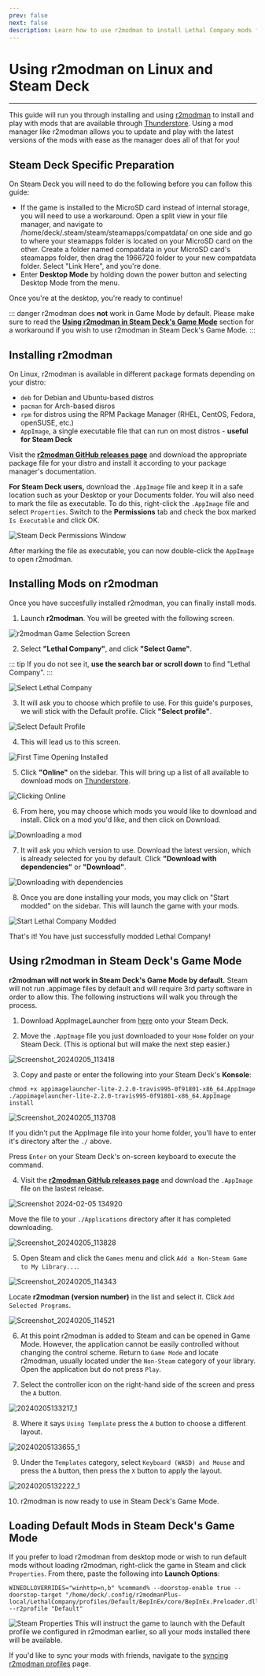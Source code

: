 ```yaml
---
prev: false
next: false
description: Learn how to use r2modman to install Lethal Company mods from Thunderstore on Linux. 
---
```


# Using r2modman on Linux and Steam Deck
---

This guide will run you through installing and using [r2modman](https://github.com/ebkr/r2modmanPlus/releases/latest/) to install and play with mods that are available through [Thunderstore](https://thunderstore.io/c/lethal-company/). Using a mod manager like r2modman allows you to update and play with the latest versions of the mods with ease as the manager does all of that for you!

## Steam Deck Specific Preparation
On Steam Deck you will need to do the following before you can follow this guide:

 - If the game is installed to the MicroSD card instead of internal storage, you will need to use a workaround. Open a split view in your file manager, and navigate to /home/deck/.steam/steam/steamapps/compatdata/ on one side and go to where your steamapps folder is located on your MicroSD card on the other. Create a folder named compatdata in your MicroSD card's steamapps folder, then drag the 1966720 folder to your new compatdata folder. Select "Link Here", and you're done.
 - Enter **Desktop Mode** by holding down the power button and selecting Desktop Mode from the menu.

Once you're at the desktop, you're ready to continue!

::: danger
 r2modman does **not** work in Game Mode by default. Please make sure to read the [**Using r2modman in Steam Deck's Game Mode**](installing-r2modman-linux?id=using-r2modman-in-steam-decks-game-mode) section for a workaround if you wish to use r2modman in Steam Deck's Game Mode.
:::
## Installing r2modman

On Linux, r2modman is available in different package formats depending on your distro:

 - `deb` for Debian and Ubuntu-based distros
 - `pacman` for Arch-based disros
 - `rpm` for distros using the RPM Package Manager (RHEL, CentOS, Fedora, openSUSE, etc.)
 - `AppImage`, a single executable file that can run on most distros - **useful for Steam Deck**

Visit the [**r2modman GitHub releases page**](https://github.com/ebkr/r2modmanPlus/releases/latest/) and download the appropriate package file for your distro and install it according to your package manager's documentation.

**For Steam Deck users,** download the `.AppImage` file and keep it in a safe location such as your Desktop or your Documents folder. You will also need to mark the file as executable. To do this, right-click the `.AppImage` file and select `Properties`. Switch to the **Permissions** tab and check the box marked `Is Executable` and click OK.

![Steam Deck Permissions Window](/images/r2modman-linux/appimageproperties.png)

After marking the file as executable, you can now double-click the `AppImage` to open r2modman.

## Installing Mods on r2modman

Once you have succesfully installed r2modman, you can finally install mods.

1. Launch **r2modman**. You will be greeted with the following screen.

![r2modman Game Selection Screen](/images/r2modman-install/gameselection.png)

2. Select **"Lethal Company"**, and click **"Select Game"**.

::: tip
 If you do not see it, **use the search bar or scroll down** to find "Lethal Company".
:::

![Select Lethal Company](/images/r2modman-install/selectlc.png)

3. It will ask you to choose which profile to use. For this guide's purposes, we will stick with the Default profile. Click **"Select profile"**.

![Select Default Profile](/images/r2modman-install/profileselect.png)

4. This will lead us to this screen.

![First Time Opening Installed](/images/r2modman-install/firsttimeinstall.png)

5. Click **"Online"** on the sidebar. This will bring up a list of all available to download mods on [Thunderstore](https://thunderstore.io/c/lethal-company/).

![Clicking Online](/images/r2modman-install/selectonline.png)

6. From here, you may choose which mods you would like to download and install. Click on a mod you'd like, and then click on Download.

![Downloading a mod](/images/r2modman-install/download.png)

7. It will ask you which version to use. Download the latest version, which is already selected for you by default. Click **"Download with dependencies"** or **"Download"**.

![Downloading with dependencies](/images/r2modman-install/downloadlatest.png)

8. Once you are done installing your mods, you may click on "Start modded" on the sidebar. This will launch the game with your mods.

![Start Lethal Company Modded](/images/r2modman-install/startmodded.png)

That's it! You have just successfully modded Lethal Company!

## Using r2modman in Steam Deck's Game Mode
**r2modman will not work in Steam Deck's Game Mode by default.** Steam will not run .appimage files by default and will require 3rd party software in order to allow this. The following instructions will walk you through the process.

1. Download AppImageLauncher from [here](https://github.com/TheAssassin/AppImageLauncher/releases/download/v2.2.0/appimagelauncher-lite-2.2.0-travis995-0f91801-x86_64.AppImage) onto your Steam Deck.

2. Move the `.AppImage` file you just downloaded to your `Home` folder on your Steam Deck. (This is optional but will make the next step easier.)

![Screenshot_20240205_113418](https://github.com/LethalCompany/ModdingWiki/assets/32438781/68e16680-5d3e-46b8-b3e0-2ebf53579296)

3. Copy and paste or enter the following into your Steam Deck's **Konsole**:

```
chmod +x appimagelauncher-lite-2.2.0-travis995-0f91801-x86_64.AppImage
./appimagelauncher-lite-2.2.0-travis995-0f91801-x86_64.AppImage install
```
![Screenshot_20240205_113708](https://github.com/LethalCompany/ModdingWiki/assets/32438781/11e6c411-7dc7-4fc3-9506-2e0166ed12b1)

If you didn't put the AppImage file into your home folder, you'll have to enter it's directory after the `./` above.

Press `Enter` on your Steam Deck's on-screen keyboard to execute the command.

4. Visit the [**r2modman GitHub releases page**](https://github.com/ebkr/r2modmanPlus/releases/latest/) and download the `.AppImage` file on the lastest release.

![Screenshot 2024-02-05 134920](https://github.com/LethalCompany/ModdingWiki/assets/32438781/02df1e40-79d4-4852-a57a-52a3d3cebe6a)

Move the file to your `./Applications` directory after it has completed downloading.

![Screenshot_20240205_113828](https://github.com/LethalCompany/ModdingWiki/assets/32438781/9b7e55c1-ca29-454e-9674-e418f81c8246)

5. Open Steam and click the `Games` menu and click `Add a Non-Steam Game to My Library...`.

![Screenshot_20240205_114343](https://github.com/LethalCompany/ModdingWiki/assets/32438781/08b3aef4-0137-4c34-96c8-3b204cd089df)

Locate **r2modman (version number)** in the list and select it. Click `Add Selected Programs`.

![Screenshot_20240205_114521](https://github.com/LethalCompany/ModdingWiki/assets/32438781/2d6bec47-a312-4939-aefd-1fcca6d455ea)

6. At this point r2modman is added to Steam and can be opened in Game Mode. However, the application cannot be easily controlled without changing the control scheme.
Return to `Game Mode` and locate r2modman, usually located under the `Non-Steam` category of your library. Open the application but do not press `Play`.

7. Select the controller icon on the right-hand side of the screen and press the `A` button.

![20240205133217_1](https://github.com/LethalCompany/ModdingWiki/assets/32438781/bdcb5a97-86a8-40b3-9353-56991ab3e3b4)

8. Where it says `Using Template` press the `A` button to choose a different layout.

![20240205133655_1](https://github.com/LethalCompany/ModdingWiki/assets/32438781/250ab9aa-8c78-44c5-9865-6c9072e507ca)

9. Under the `Templates` category, select `Keyboard (WASD) and Mouse` and press the `A` button, then press the `X` button to apply the layout.

![20240205132222_1](https://github.com/LethalCompany/ModdingWiki/assets/32438781/a7a77152-521b-488c-aa47-9f5cf8129031)

10. r2modman is now ready to use in Steam Deck's Game Mode.


## Loading Default Mods in Steam Deck's Game Mode 
If you prefer to load r2modman from desktop mode or wish to run default mods without loading r2modman, right-click the game in Steam and click `Properties`. From there, paste the following into **Launch Options**:

```
WINEDLLOVERRIDES="winhttp=n,b" %command% --doorstop-enable true --doorstop-target "/home/deck/.config/r2modmanPlus-local/LethalCompany/profiles/Default/BepInEx/core/BepInEx.Preloader.dll" --r2profile "Default"
```
![Steam Properties](/images/r2modman-linux/steamproperties.png)
This will instruct the game to launch with the Default profile we configured in r2modman earlier, so all your mods installed there will be available.

If you'd like to sync your mods with friends, navigate to the [syncing r2modman profiles](syncing-mods) page.
